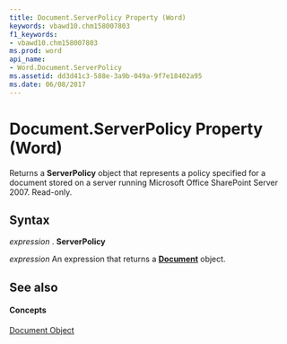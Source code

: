 ```yaml
---
title: Document.ServerPolicy Property (Word)
keywords: vbawd10.chm158007803
f1_keywords:
- vbawd10.chm158007803
ms.prod: word
api_name:
- Word.Document.ServerPolicy
ms.assetid: dd3d41c3-588e-3a9b-049a-9f7e18402a95
ms.date: 06/08/2017
---
```



# Document.ServerPolicy Property (Word)

Returns a **ServerPolicy** object that represents a policy specified for a document stored on a server running Microsoft Office SharePoint Server 2007. Read-only.


## Syntax

 _expression_ . **ServerPolicy**

 _expression_ An expression that returns a **[Document](document-object-word.md)** object.


## See also


#### Concepts


[Document Object](document-object-word.md)

